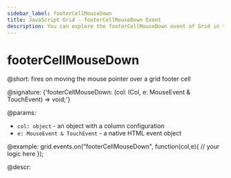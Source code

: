 ```yaml
---
sidebar_label: footerCellMouseDown
title: JavaScript Grid - footerCellMouseDown Event 
description: You can explore the footerCellMouseDown event of Grid in the documentation of the DHTMLX JavaScript UI library. Browse developer guides and API reference, try out code examples and live demos, and download a free 30-day evaluation version of DHTMLX Suite.
---
```


# footerCellMouseDown

@short: fires on moving the mouse pointer over a grid footer cell

@signature: {'footerCellMouseDown: (col: ICol, e: MouseEvent & TouchEvent) => void;'}

@params:
- `col: object` - an object with a column configuration
- `e: MouseEvent & TouchEvent` - a native HTML event object

@example:
grid.events.on("footerCellMouseDown", function(col,e){
    // your logic here
});

@descr:
